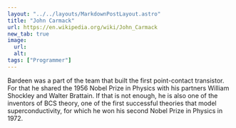 ```yaml
---
layout: "../../layouts/MarkdownPostLayout.astro"
title: "John Carmack"
url: https://en.wikipedia.org/wiki/John_Carmack
new_tab: true
image:
  url:
  alt:
tags: ["Programmer"]
---
```


Bardeen was a part of the team that built the first point-contact transistor. For that he shared the 1956 Nobel Prize in Physics with his partners William Shockley and Walter Brattain. If that is not enough, he is also one of the inventors of BCS theory, one of the first successful theories that model superconductivity, for which he won his second Nobel Prize in Physics in 1972.
